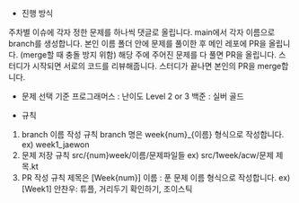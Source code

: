- 진행 방식

주차별 이슈에 각자 정한 문제를 하나씩 댓글로 올립니다.
main에서 각자 이름으로 branch를 생성합니다.
본인 이름 폴더 안에 문제를 풀이한 후 메인 레포에 PR을 올립니다. (merge할 때 충돌 방지 위함)
해당 주에 주어진 문제를 다 풀면 PR을 올립니다.
스터디가 시작되면 서로의 코드를 리뷰해줍니다.
스터디가 끝나면 본인의 PR을 merge합니다.

- 문제 선택 기준
프로그래머스 : 난이도 Level 2 or 3
백준 : 실버 골드

- 규칙
1. branch 이름 작성 규칙
branch 명은 week{num}_{이름} 형식으로 작성합니다.
ex) week1_jaewon
2. 문제 저장 규칙
src/{num}week/이름/문제파일들
ex) src/1week/acw/문제 제목.kt
3. PR 작성 규칙
제목은 [Week{num}] 이름 : 푼 문제 이름 형식으로 작성합니다.
ex) [Week1] 안찬우: 튜플, 거리두기 확인하기, 조이스틱